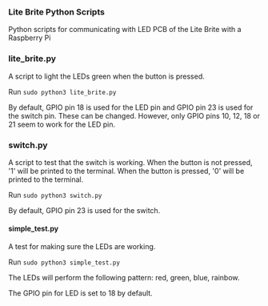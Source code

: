 ### Lite Brite Python Scripts ###

Python scripts for communicating with LED PCB of the Lite Brite with a Raspberry Pi

### lite_brite.py ###

A script to light the LEDs green when the button is pressed.

Run `sudo python3 lite_brite.py`

By default, GPIO pin 18 is used for the LED pin and GPIO pin 23 is used for the switch pin. These can be changed. However, only GPIO pins 10, 12, 18 or 21 seem to work for the LED pin.

### switch.py ###

A script to test that the switch is working. When the button is not pressed, '1' will be printed to the terminal. When the button is pressed, '0' will be printed to the terminal.

Run `sudo python3 switch.py`

By default, GPIO pin 23 is used for the switch.


#### simple_test.py ####

A test for making sure the LEDs are working.

Run `sudo python3 simple_test.py`

The LEDs will perform the following pattern: red, green, blue, rainbow.

The GPIO pin for LED is set to 18 by default.